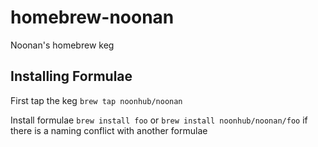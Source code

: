 homebrew-noonan
===============

Noonan's homebrew keg

Installing Formulae
---------------------

First tap the keg `brew tap noonhub/noonan`

Install formulae `brew install foo` or `brew install noonhub/noonan/foo` if there is a naming conflict with another formulae


